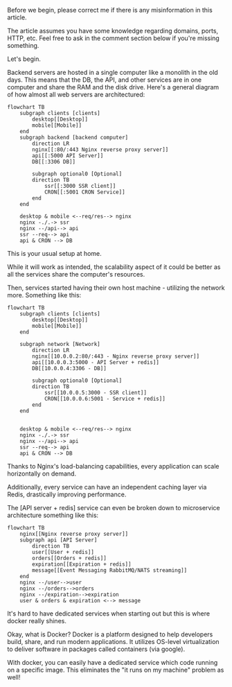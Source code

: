Before we begin, please correct me if there is any misinformation in this article.

The article assumes you have some knowledge regarding domains, ports, HTTP, etc. Feel free to ask in the comment section below if you're missing something. 

Let's begin.

Backend servers are hosted in a single computer like a monolith in the old days. This means that the DB, the API, and other services are in one computer and share the RAM and the disk drive. Here's a general diagram of how almost all web servers are architectured:

```mermaid
flowchart TB
	subgraph clients [clients]
		desktop[[Desktop]]
		mobile[[Mobile]]
	end
	subgraph backend [backend computer]
		direction LR
		nginx[[:80/:443 Nginx reverse proxy server]]
		api[[:5000 API Server]]
		DB[[:3306 DB]]
		
		subgraph optional0 [Optional]
		direction TB
			ssr[[:3000 SSR client]]
			CRON[[:5001 CRON Service]]
		end
	end
	
	desktop & mobile <--req/res--> nginx
	nginx -./.-> ssr
	nginx --/api--> api
	ssr --req--> api
	api & CRON --> DB
```

This is your usual setup at home. 

While it will work as intended, the scalability aspect of it could be better as all the services share the computer's resources.

Then, services started having their own host machine - utilizing the network more. Something like this:

```mermaid
flowchart TB
	subgraph clients [clients]
		desktop[[Desktop]]
		mobile[[Mobile]]
	end

	subgraph network [Network]
		direction LR
		nginx[[10.0.0.2:80/:443 - Nginx reverse proxy server]]
		api[[10.0.0.3:5000 - API Server + redis]]
		DB[[10.0.0.4:3306 - DB]]
		
		subgraph optional0 [Optional]
		direction TB
			ssr[[10.0.0.5:3000 - SSR client]]
			CRON[[10.0.0.6:5001 - Service + redis]]
		end
	end

	
	desktop & mobile <--req/res--> nginx
	nginx -./.-> ssr
	nginx --/api--> api
	ssr --req--> api
	api & CRON --> DB
```

Thanks to Nginx's load-balancing capabilities, every application can scale horizontally on demand. 

Additionally, every service can have an independent caching layer via Redis, drastically improving performance.

The \[API server + redis\] service can even be broken down to microservice architecture something like this:

```mermaid
flowchart TB
	nginx[[Nginx reverse proxy server]]
	subgraph api [API Server]
		direction TB
		user[[User + redis]]
		orders[[Orders + redis]]
		expiration[[Expiration + redis]]
		message[[Event Messaging RabbitMQ/NATS streaming]]
	end
	nginx --/user-->user 
	nginx --/orders-->orders 
	nginx --/expiration-->expiration 
	user & orders & expiration <--> message
```

It's hard to have dedicated services when starting out but this is where docker really shines.

Okay, what is Docker? Docker is a platform designed to help developers build, share, and run modern applications. It utilizes OS-level virtualization to deliver software in packages called containers (via google). 

With docker, you can easily have a dedicated service which code running on a specific image. This eliminates the "it runs on my machine" problem as well!

